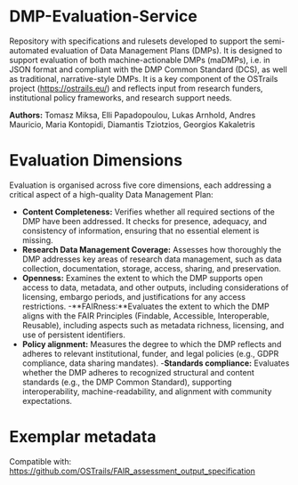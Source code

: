 # DMP-Evaluation-Service

Repository with specifications and rulesets developed to support the semi-automated evaluation of Data Management Plans (DMPs). It is designed to support evaluation of both machine-actionable DMPs (maDMPs), i.e. in JSON format and compliant with the DMP Common Standard (DCS), as well as traditional, narrative-style DMPs. It is a key component of the OSTrails project (https://ostrails.eu/) and reflects input from research funders, institutional policy frameworks, and research support needs.

**Authors:** Tomasz Miksa, Elli Papadopoulou, Lukas Arnhold, Andres Mauricio, Maria Kontopidi, Diamantis Tziotzios, Georgios Kakaletris

# Evaluation Dimensions
Evaluation is organised across five core dimensions, each addressing a critical aspect of a high-quality Data Management Plan:
- **Content Completeness:** Verifies whether all required sections of the DMP have been addressed. It checks for presence, adequacy, and consistency of information, ensuring that no essential element is missing.
- **Research Data Management Coverage:** Assesses how thoroughly the DMP addresses key areas of research data management, such as data collection, documentation, storage, access, sharing, and preservation.
- **Openness:** Examines the extent to which the DMP supports open access to data, metadata, and other outputs, including considerations of licensing, embargo periods, and justifications for any access restrictions.
-**FAIRness:**Evaluates the extent to which the DMP aligns with the FAIR Principles (Findable, Accessible, Interoperable, Reusable), including aspects such as metadata richness, licensing, and use of persistent identifiers.
- **Policy alignment:** Measures the degree to which the DMP reflects and adheres to relevant institutional, funder, and legal policies (e.g., GDPR compliance, data sharing mandates).
-**Standards compliance:** Evaluates whether the DMP adheres to recognized structural and content standards (e.g., the DMP Common Standard), supporting interoperability, machine-readability, and alignment with community expectations.

# Exemplar metadata
Compatible with: https://github.com/OSTrails/FAIR_assessment_output_specification 

